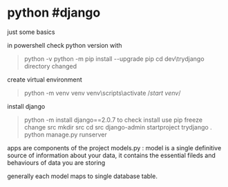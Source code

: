 # python #django
just some basics

in powershell
check python version with
> python -v
> python -m pip install --upgrade pip
> cd dev\trydjango
directory changed

create virtual environment
> python -m venv venv
> venv\scripts\activate  /*start venv*/

install django
> python -m install django==2.0.7
to check install use 
> pip freeze
change src
> mkdir src
> cd src
> django-admin startproject trydjango .
> python manage.py runserver
> 

apps are components of the project
models.py : model is a single definitive source of information about your data, it contains the essential fileds and behaviours of data you are storing

generally each model maps to single database table.
